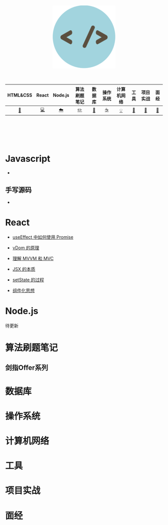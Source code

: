</div>
<br />

<div align="center" >
    <img src="./assets/Avatar.png" width="200px" >
</div>
<br />
<br />

|      HTML&CSS      | React | Node.js |算法刷题笔记| 数据库 |       操作系统        |         计算机网络| 工具 |项目实战| 面经 |
| :---: | :----: | :---: | :----: | :----: | :----: | :----: | :----: | :----: | :----: |
| [:art:](#Javascript) | [:computer:](#React) | [:cloud:](#Node.js) | [:pencil2:](#数据结构与算法) | [:floppy_disk:](#数据库) |[:coffee:](#操作系统)| [:bulb:](#计算机网络) |[:wrench:](#工具)| [:watermelon:](项目实战) |[:memo:](#面经)|

<br />
<br />
<br /><br />


# Javascript

- 

## 手写源码

- 

# React

- [useEffect 中如何使用 Promise](React/01useEffect中如何使用Promise.md)

- [vDom 的原理](React/02vDom的原理.md)
- [理解 MVVM 和 MVC](React/03理解MVVM和MVC.md)
- [JSX 的本质](React/04JSX的本质.md)
- [setState 的过程](React/05setState的过程.md)
- [组件化思想](React/06组件化.md)

# Node.js

待更新





# 算法刷题笔记

## 剑指Offer系列



# 数据库



# 操作系统

# 计算机网络

# 工具 



# 项目实战



# 面经